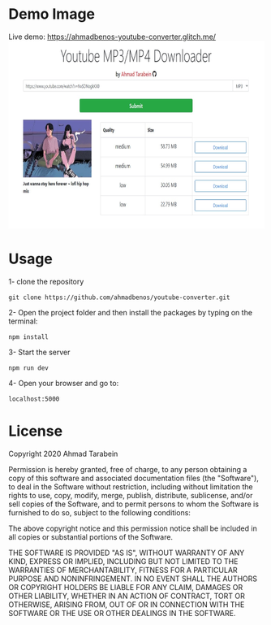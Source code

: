 <h1>Demo Image</h1> 

Live demo: https://ahmadbenos-youtube-converter.glitch.me/
<img src="demo.png" widt="400" height="370">

<h1>Usage</h1>

1- clone the repository

```
git clone https://github.com/ahmadbenos/youtube-converter.git
```
2- Open the project folder and then install the packages by typing on the terminal:

```
npm install
```
3- Start the server
```
npm run dev
```
4- Open your browser and go to: 
```
localhost:5000
```

<h1>License</h1>

Copyright 2020 Ahmad Tarabein

Permission is hereby granted, free of charge, to any person obtaining a copy of this software and associated documentation files (the "Software"), to deal in the Software without restriction, including without limitation the rights to use, copy, modify, merge, publish, distribute, sublicense, and/or sell copies of the Software, and to permit persons to whom the Software is furnished to do so, subject to the following conditions:

The above copyright notice and this permission notice shall be included in all copies or substantial portions of the Software.

THE SOFTWARE IS PROVIDED "AS IS", WITHOUT WARRANTY OF ANY KIND, EXPRESS OR IMPLIED, INCLUDING BUT NOT LIMITED TO THE WARRANTIES OF MERCHANTABILITY, FITNESS FOR A PARTICULAR PURPOSE AND NONINFRINGEMENT. IN NO EVENT SHALL THE AUTHORS OR COPYRIGHT HOLDERS BE LIABLE FOR ANY CLAIM, DAMAGES OR OTHER LIABILITY, WHETHER IN AN ACTION OF CONTRACT, TORT OR OTHERWISE, ARISING FROM, OUT OF OR IN CONNECTION WITH THE SOFTWARE OR THE USE OR OTHER DEALINGS IN THE SOFTWARE.
